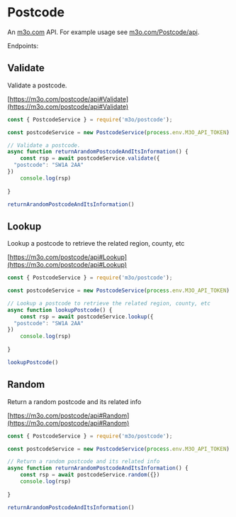 # Postcode

An [m3o.com](https://m3o.com) API. For example usage see [m3o.com/Postcode/api](https://m3o.com/Postcode/api).

Endpoints:

## Validate

Validate a postcode.


[https://m3o.com/postcode/api#Validate](https://m3o.com/postcode/api#Validate)

```js
const { PostcodeService } = require('m3o/postcode');

const postcodeService = new PostcodeService(process.env.M3O_API_TOKEN)

// Validate a postcode.
async function returnArandomPostcodeAndItsInformation() {
	const rsp = await postcodeService.validate({
  "postcode": "SW1A 2AA"
})
	console.log(rsp)
	
}

returnArandomPostcodeAndItsInformation()
```
## Lookup

Lookup a postcode to retrieve the related region, county, etc


[https://m3o.com/postcode/api#Lookup](https://m3o.com/postcode/api#Lookup)

```js
const { PostcodeService } = require('m3o/postcode');

const postcodeService = new PostcodeService(process.env.M3O_API_TOKEN)

// Lookup a postcode to retrieve the related region, county, etc
async function lookupPostcode() {
	const rsp = await postcodeService.lookup({
  "postcode": "SW1A 2AA"
})
	console.log(rsp)
	
}

lookupPostcode()
```
## Random

Return a random postcode and its related info


[https://m3o.com/postcode/api#Random](https://m3o.com/postcode/api#Random)

```js
const { PostcodeService } = require('m3o/postcode');

const postcodeService = new PostcodeService(process.env.M3O_API_TOKEN)

// Return a random postcode and its related info
async function returnArandomPostcodeAndItsInformation() {
	const rsp = await postcodeService.random({})
	console.log(rsp)
	
}

returnArandomPostcodeAndItsInformation()
```
